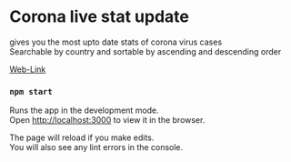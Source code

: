 # Corona live stat update 
gives you the most upto date stats of corona virus cases <br />
Searchable by country and sortable by ascending and descending order 



[Web-Link](https://siam132.appspot.com/)

### `npm start`

Runs the app in the development mode.<br />
Open [http://localhost:3000](http://localhost:3000) to view it in the browser.

The page will reload if you make edits.<br />
You will also see any lint errors in the console.



